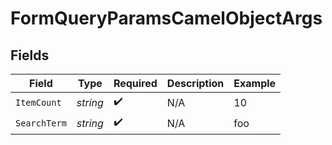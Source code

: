 # FormQueryParamsCamelObjectArgs


## Fields

| Field              | Type               | Required           | Description        | Example            |
| ------------------ | ------------------ | ------------------ | ------------------ | ------------------ |
| `ItemCount`        | *string*           | :heavy_check_mark: | N/A                | 10                 |
| `SearchTerm`       | *string*           | :heavy_check_mark: | N/A                | foo                |
